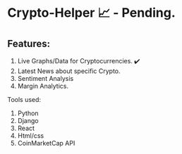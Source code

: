 # Crypto-Helper :chart_with_upwards_trend: - Pending.
## Features:
1. Live Graphs/Data for Cryptocurrencies. :heavy_check_mark:
2. Latest News about specific Crypto.
3. Sentiment Analysis
4. Margin Analytics.

Tools used:
1. Python
2. Django 
3. React
4. Html/css
5. CoinMarketCap API
